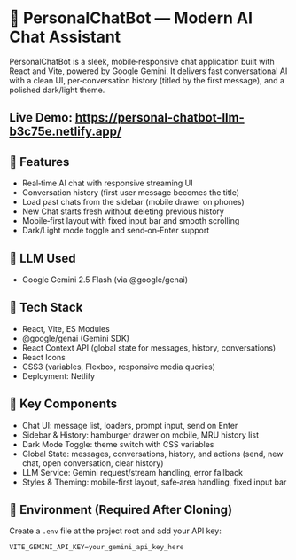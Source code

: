 # 🤖 PersonalChatBot — Modern AI Chat Assistant

PersonalChatBot is a sleek, mobile‑responsive chat application built with React and Vite, powered by Google Gemini. It delivers fast conversational AI with a clean UI, per‑conversation history (titled by the first message), and a polished dark/light theme.

## Live Demo: https://personal-chatbot-llm-b3c75e.netlify.app/

## 🚀 Features
- Real‑time AI chat with responsive streaming UI
- Conversation history (first user message becomes the title)
- Load past chats from the sidebar (mobile drawer on phones)
- New Chat starts fresh without deleting previous history
- Mobile‑first layout with fixed input bar and smooth scrolling
- Dark/Light mode toggle and send‑on‑Enter support

## 🧠 LLM Used
- Google Gemini 2.5 Flash (via @google/genai)

## 🧰 Tech Stack
- React, Vite, ES Modules
- @google/genai (Gemini SDK)
- React Context API (global state for messages, history, conversations)
- React Icons
- CSS3 (variables, Flexbox, responsive media queries)
- Deployment: Netlify

## 🔑 Key Components
- Chat UI: message list, loaders, prompt input, send on Enter
- Sidebar & History: hamburger drawer on mobile, MRU history list
- Dark Mode Toggle: theme switch with CSS variables
- Global State: messages, conversations, history, and actions (send, new chat, open conversation, clear history)
- LLM Service: Gemini request/stream handling, error fallback
- Styles & Theming: mobile‑first layout, safe‑area handling, fixed input bar

## 🔐 Environment (Required After Cloning)
Create a `.env` file at the project root and add your API key:
```properties
VITE_GEMINI_API_KEY=your_gemini_api_key_here

